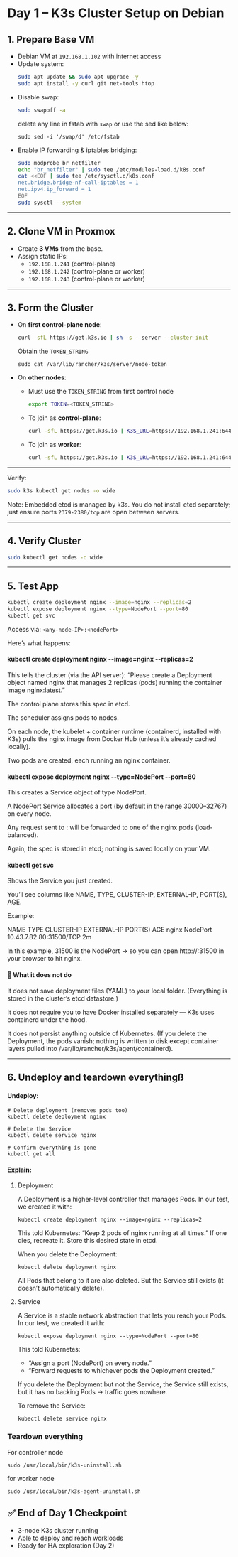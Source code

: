 # Day 1 – K3s Cluster Setup on Debian

## 1. Prepare Base VM
- Debian VM at `192.168.1.102` with internet access
- Update system:
  ```bash
  sudo apt update && sudo apt upgrade -y
  sudo apt install -y curl git net-tools htop
  ```
- Disable swap:
  ```bash
  sudo swapoff -a
  ```
  delete any line in fstab with `swap` or use the sed like below:
  ```
  sudo sed -i '/swap/d' /etc/fstab
  ```
- Enable IP forwarding & iptables bridging:
  ```bash
  sudo modprobe br_netfilter
  echo "br_netfilter" | sudo tee /etc/modules-load.d/k8s.conf
  cat <<EOF | sudo tee /etc/sysctl.d/k8s.conf
  net.bridge.bridge-nf-call-iptables = 1
  net.ipv4.ip_forward = 1
  EOF
  sudo sysctl --system
  ```

---

## 2. Clone VM in Proxmox
- Create **3 VMs** from the base.
- Assign static IPs:
  - `192.168.1.241` (control-plane)
  - `192.168.1.242` (control-plane or worker)
  - `192.168.1.243` (control-plane or worker)

---

## 3. Form the Cluster
- On **first control-plane node**:
  ```bash
  curl -sfL https://get.k3s.io | sh -s - server --cluster-init
  ```
  Obtain the `TOKEN_STRING`
  ```
  sudo cat /var/lib/rancher/k3s/server/node-token
  ```

- On **other nodes**:
  
  - Must use the `TOKEN_STRING` from first control node
    ```bash
    export TOKEN=<TOKEN_STRING>
    ```
  - To join as **control-plane**:
    ```bash
    curl -sfL https://get.k3s.io | K3S_URL=https://192.168.1.241:6443 K3S_TOKEN="$TOKEN" sh -s - server
    ```
    
  - To join as **worker**:
    ```bash
    curl -sfL https://get.k3s.io | K3S_URL=https://192.168.1.241:6443 K3S_TOKEN="$TOKEN" sh -
    ```

---

Verify:
```bash
sudo k3s kubectl get nodes -o wide
```
Note: Embedded etcd is managed by k3s. You do not install etcd separately; just ensure ports `2379-2380/tcp` are open between servers.

---

## 4. Verify Cluster
```bash
sudo kubectl get nodes -o wide
```

---

## 5. Test App
```bash
kubectl create deployment nginx --image=nginx --replicas=2
kubectl expose deployment nginx --type=NodePort --port=80
kubectl get svc
```
Access via: `<any-node-IP>:<nodePort>`

Here’s what happens:

#### kubectl create deployment nginx --image=nginx --replicas=2

This tells the cluster (via the API server):
“Please create a Deployment object named nginx that manages 2 replicas (pods) running the container image nginx:latest.”

The control plane stores this spec in etcd.

The scheduler assigns pods to nodes.

On each node, the kubelet + container runtime (containerd, installed with K3s) pulls the nginx image from Docker Hub (unless it’s already cached locally).

Two pods are created, each running an nginx container.

#### kubectl expose deployment nginx --type=NodePort --port=80

This creates a Service object of type NodePort.

A NodePort Service allocates a port (by default in the range 30000–32767) on every node.

Any request sent to <nodeIP>:<nodePort> will be forwarded to one of the nginx pods (load-balanced).

Again, the spec is stored in etcd; nothing is saved locally on your VM.

#### kubectl get svc

Shows the Service you just created.

You’ll see columns like NAME, TYPE, CLUSTER-IP, EXTERNAL-IP, PORT(S), AGE.

Example:

NAME         TYPE       CLUSTER-IP   EXTERNAL-IP   PORT(S)        AGE
nginx        NodePort   10.43.7.82   <none>        80:31500/TCP   2m


In this example, 31500 is the NodePort → so you can open http://<any-node-IP>:31500 in your browser to hit nginx.

#### 🚫 What it does not do

It does not save deployment files (YAML) to your local folder.
(Everything is stored in the cluster’s etcd datastore.)

It does not require you to have Docker installed separately — K3s uses containerd under the hood.

It does not persist anything outside of Kubernetes.
(If you delete the Deployment, the pods vanish; nothing is written to disk except container layers pulled into /var/lib/rancher/k3s/agent/containerd).

---

## 6. Undeploy and teardown everythingß

#### Undeploy:
```
# Delete deployment (removes pods too)
kubectl delete deployment nginx

# Delete the Service
kubectl delete service nginx

# Confirm everything is gone
kubectl get all
```

#### Explain:

1. Deployment

    A Deployment is a higher-level controller that manages Pods.
    In our test, we created it with:
    ```
    kubectl create deployment nginx --image=nginx --replicas=2
    ```
    This told Kubernetes: “Keep 2 pods of nginx running at all times.” If one dies, recreate it. Store this desired state in etcd.

    When you delete the Deployment:
    ```
    kubectl delete deployment nginx
    ```

    All Pods that belong to it are also deleted. But the Service still exists (it doesn’t automatically delete).

2. Service

    A Service is a stable network abstraction that lets you reach your Pods. In our test, we created it with:
    ```
    kubectl expose deployment nginx --type=NodePort --port=80
    ```
    This told Kubernetes: 
    - “Assign a port (NodePort) on every node.” 
    - “Forward requests to whichever pods the Deployment created.”

    If you delete the Deployment but not the Service, the Service still exists, but it has no backing Pods → traffic goes nowhere.

    To remove the Service:
    ```
    kubectl delete service nginx
    ```

### Teardown everything
For controller node
```
sudo /usr/local/bin/k3s-uninstall.sh
```
for worker node
```
sudo /usr/local/bin/k3s-agent-uninstall.sh
```

## ✅ End of Day 1 Checkpoint
- 3-node K3s cluster running
- Able to deploy and reach workloads
- Ready for HA exploration (Day 2)
